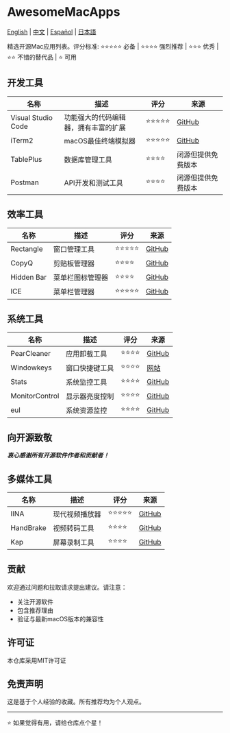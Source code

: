 # AwesomeMacApps
[English](README.md) | [中文](README_CN.md) | [Español](README_Es.md)  | [日本語](README_Jp.md)

精选开源Mac应用列表。评分标准: ⭐️⭐️⭐️⭐️⭐️ 必备 | ⭐️⭐️⭐️⭐️ 强烈推荐 | ⭐️⭐️⭐️ 优秀 | ⭐️⭐️ 不错的替代品 | ⭐️ 可用

## 开发工具

| 名称 | 描述 | 评分 | 来源 |
|------|-------------|--------|--------|
| Visual Studio Code | 功能强大的代码编辑器，拥有丰富的扩展 | ⭐️⭐️⭐️⭐️⭐️ | [GitHub](https://github.com/microsoft/vscode) |
| iTerm2 | macOS最佳终端模拟器 | ⭐️⭐️⭐️⭐️⭐️ | [GitHub](https://github.com/gnachman/iTerm2) |
| TablePlus | 数据库管理工具 | ⭐️⭐️⭐️⭐️ | 闭源但提供免费版本 |
| Postman | API开发和测试工具 | ⭐️⭐️⭐️⭐️ | 闭源但提供免费版本 |

## 效率工具

| 名称 | 描述 | 评分 | 来源 |
|------|-------------|--------|--------|
| Rectangle | 窗口管理工具 | ⭐️⭐️⭐️⭐️⭐️ | [GitHub](https://github.com/rxhanson/Rectangle) |
| CopyQ | 剪贴板管理器 | ⭐️⭐️⭐️⭐️ | [GitHub](https://github.com/hluk/CopyQ) |
| Hidden Bar | 菜单栏图标管理器 | ⭐️⭐️⭐️⭐️ | [GitHub](https://github.com/dwarvesf/hidden) |
| ICE | 菜单栏管理器 | ⭐️⭐️⭐️⭐️⭐️ | [GitHub](https://github.com/jordanbaird/Ice) |

## 系统工具

| 名称 | 描述 | 评分 | 来源 |
|------|-------------|--------|------------|
| PearCleaner | 应用卸载工具 | ⭐️⭐️⭐️⭐️ | [GitHub](https://github.com/alienator88/Pearcleaner) |
| Windowkeys | 窗口快捷键工具 | ⭐️⭐️⭐️⭐️ | [网站](https://www.apptorium.com/windowkeys) |
| Stats | 系统监控工具 | ⭐️⭐️⭐️⭐️ | [GitHub](https://github.com/exelban/stats) |
| MonitorControl | 显示器亮度控制 | ⭐️⭐️⭐️⭐️ | [GitHub](https://github.com/MonitorControl/MonitorControl) |
| eul | 系统资源监控 | ⭐️⭐️⭐️⭐️ | [GitHub](https://github.com/gao-sun/eul) |

## 向开源致敬

**_衷心感谢所有开源软件作者和贡献者！_**

## 多媒体工具

| 名称 | 描述 | 评分 | 来源 |
|------|-------------|--------|--------|
| IINA | 现代视频播放器 | ⭐️⭐️⭐️⭐️⭐️ | [GitHub](https://github.com/iina/iina) |
| HandBrake | 视频转码工具 | ⭐️⭐️⭐️⭐️ | [GitHub](https://github.com/HandBrake/HandBrake) |
| Kap | 屏幕录制工具 | ⭐️⭐️⭐️⭐️ | [GitHub](https://github.com/wulkano/kap) |

## 贡献

欢迎通过问题和拉取请求提出建议。请注意：
- 关注开源软件
- 包含推荐理由
- 验证与最新macOS版本的兼容性

## 许可证

本仓库采用MIT许可证

## 免责声明

这是基于个人经验的收藏。所有推荐均为个人观点。

---

⭐️ 如果觉得有用，请给仓库点个星！